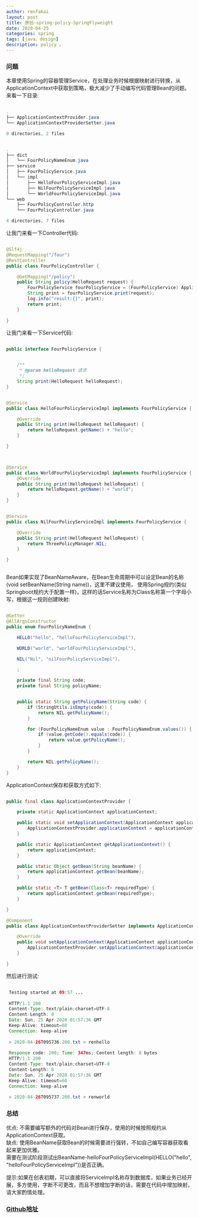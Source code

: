 ```yaml
---
author: renfakai
layout: post
title: 原创-spring-policy-SpringFlyweight 
date: 2020-04-25
categories: spring
tags: [java，design]
description: policy 。
---
```


### 问题

本章使用Spring的容器管理Service，在处理业务时候根据映射进行转换，从ApplicationContext中获取到策略，极大减少了手动编写代码管理Bean的问题。
来看一下目录:  

```java

.
├── ApplicationContextProvider.java
└── ApplicationContextProviderSetter.java

0 directories, 2 files


.
├── dict
│   └── FourPolicyNameEnum.java
├── service
│   ├── FourPolicyService.java
│   └── impl
│       ├── HelloFourPolicyServiceImpl.java
│       ├── NilFourPolicyServiceImpl.java
│       └── WorldFourPolicyServiceImpl.java
└── web
    ├── FourPolicyController.http
    └── FourPolicyController.java

4 directories, 7 files

```

让我门来看一下Controller代码:  

```java

@Slf4j
@RequestMapping("/four")
@RestController
public class FourPolicyController {

    @GetMapping("/policy")
    public String policy(HelloRequest request) {
        FourPolicyService fourPolicyService = (FourPolicyService) ApplicationContextProvider.getBean(FourPolicyNameEnum.getPolicyName(request.getPolicy()));
        String print = fourPolicyService.print(request);
        log.info("result:{}", print);
        return print;
    }

}

```

让我门来看一下Service代码:

```java

public interface FourPolicyService {


    /**
     * @param helloRequest 请求
     */
    String print(HelloRequest helloRequest);
}


@Service
public class HelloFourPolicyServiceImpl implements FourPolicyService {

    @Override
    public String print(HelloRequest helloRequest) {
        return helloRequest.getName() + "hello";
    }

}



@Service
public class WorldFourPolicyServiceImpl implements FourPolicyService {
    @Override
    public String print(HelloRequest helloRequest) {
        return helloRequest.getName() + "world";
    }
}


@Service
public class NilFourPolicyServiceImpl implements FourPolicyService {

    @Override
    public String print(HelloRequest helloRequest) {
        return ThreePolicyManager.NIL;
    }

}



```

Bean如果实现了BeanNameAware，在Bean生命周期中可以设定Bean的名称(void setBeanName(String name))，这里不建议使用，
使用Spring规约(类似Springboot规约大于配置一样)，这样的话Service名称为Class名称第一个字母小写，根据这一规则创建映射:  

```java  

@Getter
@AllArgsConstructor
public enum FourPolicyNameEnum {

    HELLO("hello", "helloFourPolicyServiceImpl"),

    WORLD("world", "worldFourPolicyServiceImpl"),

    NIL("Nil", "nilFourPolicyServiceImpl"),

    ;

    private final String code;
    private final String policyName;


    public static String getPolicyName(String code) {
        if (StringUtils.isEmpty(code)) {
            return NIL.getPolicyName();
        }

        for (FourPolicyNameEnum value : FourPolicyNameEnum.values()) {
            if (value.getCode().equals(code)) {
                return value.getPolicyName();
            }
        }

        return NIL.getPolicyName();
    }
}

```

ApplicationContext保存和获取方式如下:

```java

public final class ApplicationContextProvider {

    private static ApplicationContext applicationContext;

    public static void setApplicationContext(ApplicationContext applicationContext) throws BeansException {
        ApplicationContextProvider.applicationContext = applicationContext;
    }

    public static ApplicationContext getApplicationContext() {
        return applicationContext;
    }

    public static Object getBean(String beanName) {
        return applicationContext.getBean(beanName);
    }

    public static <T> T getBean(Class<T> requiredType) {
        return applicationContext.getBean(requiredType);
    }

}

@Component
public class ApplicationContextProviderSetter implements ApplicationContextAware {

    @Override
    public void setApplicationContext(ApplicationContext applicationContext) throws BeansException {
        ApplicationContextProvider.setApplicationContext(applicationContext);
    }

}

```

然后进行测试:

```java

 Testing started at 09:57 ...
 
 HTTP/1.1 200 
 Content-Type: text/plain;charset=UTF-8
 Content-Length: 8
 Date: Sun, 25 Apr 2020 01:57:36 GMT
 Keep-Alive: timeout=60
 Connection: keep-alive
 
 > 2020-04-26T095736.200.txt > renhello
 
 Response code: 200; Time: 347ms; Content length: 8 bytes
 HTTP/1.1 200 
 Content-Type: text/plain;charset=UTF-8
 Content-Length: 8
 Date: Sun, 25 Apr 2020 01:57:36 GMT
 Keep-Alive: timeout=60
 Connection: keep-alive
 
 > 2020-04-26T095737.200.txt > renworld


```

### 总结

优点: 不需要编写额外的代码对Bean进行保存，使用的时候按照规约从ApplicationContext获取。  
缺点: 使用BeanName获取Bean的时候需要进行强转，不如自己编写容器获取看起来更加优雅。  
     需要在测试阶段测试出BeanName-helloFourPolicyServiceImpl(HELLO("hello", "helloFourPolicyServiceImpl"))是否正确。

提示:如果在创表初期，可以直接将ServiceImpl名称存到数据库，如果业务已经开展，多方使用，字断不可更改，而且不想增加字断的话，需要在代码中增加映射，请大家酌情处理。  


### [Github地址](https://github.com/sona0402/Polymorphism)
